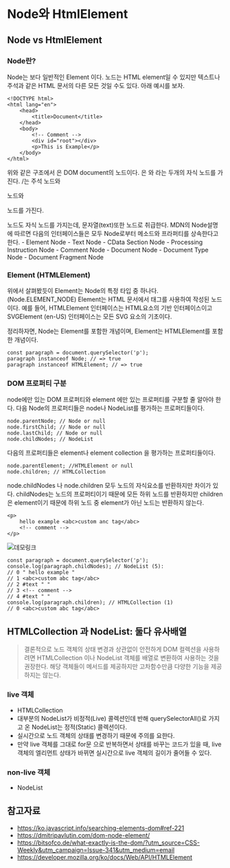 # Node와 HtmlElement
## Node vs HtmlElement
### Node란?
Node는 보다 일반적인 Element 이다. 노드는 HTML element일 수 있지만 텍스트나 주석과 같은 HTML 문서의 다른 모든 것일 수도 있다. 아래 예시를 보자.
```
<!DOCTYPE html>
<html lang="en">
    <head>
        <title>Document</title>
    </head>
    <body>
        <!-- Comment -->
        <div id="root"></div>
        <p>This is Example</p>
    </body>
</html>
```
위와 같은 구조에서 <html>은 DOM document의 노드이다. <html>은 <head>와 <body>라는 두개의 자식 노드를 가진다. /는 주석 노드와 <div id="root"> 노드와 <p>노드를 가진다.
<p>노드도 자식 노드를 가지는데, 문자열(text)또한 노드로 취급한다.
MDN의 Node설명에 따르면 다음의 인터페이스들은 모두 Node로부터 메소드와 프라퍼티를 상속한다고 한다.
- Element Node
- Text Node
- CData Section Node
- Processing Instruction Node
- Comment Node
- Document Node
- Document Type Node
- Document Fragment Node

### Element (HTMLElement)
위에서 살펴봤듯이 Element는 Node의 특정 타입 중 하나다.(Node.ELEMENT_NODE) Element는 HTML 문서에서 태그를 사용하여 작성된 노드이다. 예를 들어, HTMLElement 인터페이스는 HTML요소의 기반 인터페이스이고 SVGElement (en-US) 인터페이스는 모든 SVG 요소의 기초이다.

정리하자면, Node는 Element를 포함한 개념이며, Element는 HTMLElement를 포함한 개념이다.

```
const paragraph = document.querySelector('p');
paragraph instanceof Node; // => true
paragraph instanceof HTMLElement; // => true
```

### DOM 프로퍼티 구분
node에만 있는 DOM 프로퍼티와 element 에만 있는 프로퍼티를 구분할 줄 알아야 한다.
다음 Node의 프로퍼티들은 node나 NodeList를 평가하는 프로퍼티들이다.

```
node.parentNode; // Node or null
node.firstChild; // Node or null
node.lastChild; // Node or null
node.childNodes; // NodeList
```
다음의 프로퍼티들은 element나 element collection 을 평가하는 프로퍼티들이다.

```
node.parentElement; //HTMLElement or null
node.children; // HTMLCollection
```
node.childNodes 나 node.children 모두 노드의 자식요소를 반환하지만 차이가 있다. childNodes는 노드의 프로퍼티이기 때문에 모든 하위 노드를 반환하지만 children은 element이기 때문에 하위 노드 중 element가 아닌 노드는 반환하지 않는다.

```
<p>
    hello example <abc>custom anc tag</abc>
    <!-- comment -->
</p>
```
![데모링크](https://codesandbox.io/s/htmlelement-6nlvrm?file=/index.html)

```
const paragraph = document.querySelector('p');
console.log(paragraph.childNodes); // NodeList (5):
// 0 " hello example "
// 1 <abc>custom abc tag</abc>
// 2 #text " "
// 3 <!-- comment -->
// 4 #text " "
console.log(paragraph.children); // HTMLCollection (1)
// 0 <abc>custom abc tag</abc>
```

## HTMLCollection 과 NodeList: 둘다 유사배열
> 결론적으로 노드 객체의 상태 변경과 상관없이 안전하게 DOM 컬렉션을 사용하려면 HTMLCollection 이나 NodeList 객체를 배열로 변환하여 사용하는 것을 권장한다. 해당 객체들이 메서드를 제공하지만 고차함수만큼 다양한 기능을 제공하지는 않는다.

### live 객체
- HTMLCollection
- 대부분의 NodeList가 비정적(Live) 콜렉션인데 반해 querySelectorAll()로 가지고 온 NodeList는 정적(Static) 콜렉션이다.
- 실시간으로 노드 객체의 상태를 변경하기 때문에 주의를 요한다.
- 만약 live 객체를 그대로 for문 으로 반복하면서 상태를 바꾸는 코드가 있을 때, live 객체의 엘리먼트 상태가 바뀌면 실시간으로 live 객체의 길이가 줄어들 수 있다.

### non-live 객체
- NodeList
## 참고자료
- https://ko.javascript.info/searching-elements-dom#ref-221
- https://dmitripavlutin.com/dom-node-element/
- https://bitsofco.de/what-exactly-is-the-dom/?utm_source=CSS-Weekly&utm_campaign=Issue-341&utm_medium=email
- https://developer.mozilla.org/ko/docs/Web/API/HTMLElement